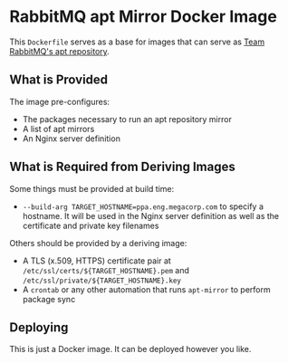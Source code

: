# RabbitMQ apt Mirror Docker Image

This `Dockerfile` serves as a base for images that can serve as [Team RabbitMQ's apt repository](https://rabbitmq.com/install-debian.html).

## What is Provided

The image pre-configures:

 * The packages necessary to run an apt repository mirror
 * A list of apt mirrors
 * An Nginx server definition

## What is Required from Deriving Images

Some things must be provided at build time:

 * `--build-arg TARGET_HOSTNAME=ppa.eng.megacorp.com` to specify a hostname. It will be used in the Nginx server definition
   as well as the certificate and private key filenames

Others should be provided by a deriving image:

 * A TLS (x.509, HTTPS) certificate pair at `/etc/ssl/certs/${TARGET_HOSTNAME}.pem` and `/etc/ssl/private/${TARGET_HOSTNAME}.key`
 * A `crontab` or any other automation that runs `apt-mirror` to perform package sync

## Deploying

This is just a Docker image. It can be deployed however you like.
